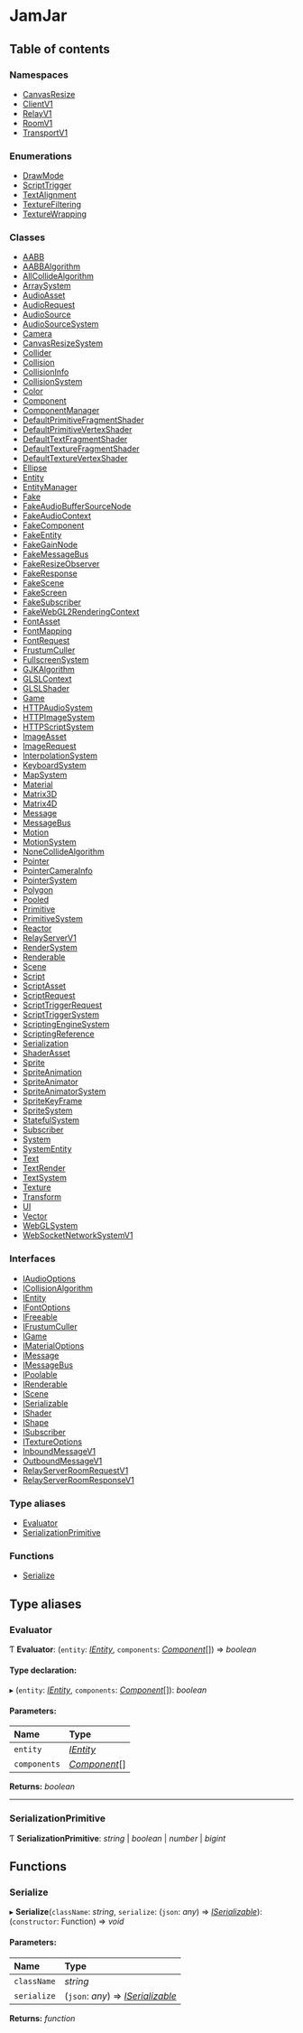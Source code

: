 # JamJar

## Table of contents

### Namespaces

- [CanvasResize](modules/canvasresize.md)
- [ClientV1](modules/clientv1.md)
- [RelayV1](modules/relayv1.md)
- [RoomV1](modules/roomv1.md)
- [TransportV1](modules/transportv1.md)

### Enumerations

- [DrawMode](enums/drawmode.md)
- [ScriptTrigger](enums/scripttrigger.md)
- [TextAlignment](enums/textalignment.md)
- [TextureFiltering](enums/texturefiltering.md)
- [TextureWrapping](enums/texturewrapping.md)

### Classes

- [AABB](classes/aabb.md)
- [AABBAlgorithm](classes/aabbalgorithm.md)
- [AllCollideAlgorithm](classes/allcollidealgorithm.md)
- [ArraySystem](classes/arraysystem.md)
- [AudioAsset](classes/audioasset.md)
- [AudioRequest](classes/audiorequest.md)
- [AudioSource](classes/audiosource.md)
- [AudioSourceSystem](classes/audiosourcesystem.md)
- [Camera](classes/camera.md)
- [CanvasResizeSystem](classes/canvasresizesystem.md)
- [Collider](classes/collider.md)
- [Collision](classes/collision.md)
- [CollisionInfo](classes/collisioninfo.md)
- [CollisionSystem](classes/collisionsystem.md)
- [Color](classes/color.md)
- [Component](classes/component.md)
- [ComponentManager](classes/componentmanager.md)
- [DefaultPrimitiveFragmentShader](classes/defaultprimitivefragmentshader.md)
- [DefaultPrimitiveVertexShader](classes/defaultprimitivevertexshader.md)
- [DefaultTextFragmentShader](classes/defaulttextfragmentshader.md)
- [DefaultTextureFragmentShader](classes/defaulttexturefragmentshader.md)
- [DefaultTextureVertexShader](classes/defaulttexturevertexshader.md)
- [Ellipse](classes/ellipse.md)
- [Entity](classes/entity.md)
- [EntityManager](classes/entitymanager.md)
- [Fake](classes/fake.md)
- [FakeAudioBufferSourceNode](classes/fakeaudiobuffersourcenode.md)
- [FakeAudioContext](classes/fakeaudiocontext.md)
- [FakeComponent](classes/fakecomponent.md)
- [FakeEntity](classes/fakeentity.md)
- [FakeGainNode](classes/fakegainnode.md)
- [FakeMessageBus](classes/fakemessagebus.md)
- [FakeResizeObserver](classes/fakeresizeobserver.md)
- [FakeResponse](classes/fakeresponse.md)
- [FakeScene](classes/fakescene.md)
- [FakeScreen](classes/fakescreen.md)
- [FakeSubscriber](classes/fakesubscriber.md)
- [FakeWebGL2RenderingContext](classes/fakewebgl2renderingcontext.md)
- [FontAsset](classes/fontasset.md)
- [FontMapping](classes/fontmapping.md)
- [FontRequest](classes/fontrequest.md)
- [FrustumCuller](classes/frustumculler.md)
- [FullscreenSystem](classes/fullscreensystem.md)
- [GJKAlgorithm](classes/gjkalgorithm.md)
- [GLSLContext](classes/glslcontext.md)
- [GLSLShader](classes/glslshader.md)
- [Game](classes/game.md)
- [HTTPAudioSystem](classes/httpaudiosystem.md)
- [HTTPImageSystem](classes/httpimagesystem.md)
- [HTTPScriptSystem](classes/httpscriptsystem.md)
- [ImageAsset](classes/imageasset.md)
- [ImageRequest](classes/imagerequest.md)
- [InterpolationSystem](classes/interpolationsystem.md)
- [KeyboardSystem](classes/keyboardsystem.md)
- [MapSystem](classes/mapsystem.md)
- [Material](classes/material.md)
- [Matrix3D](classes/matrix3d.md)
- [Matrix4D](classes/matrix4d.md)
- [Message](classes/message.md)
- [MessageBus](classes/messagebus.md)
- [Motion](classes/motion.md)
- [MotionSystem](classes/motionsystem.md)
- [NoneCollideAlgorithm](classes/nonecollidealgorithm.md)
- [Pointer](classes/pointer.md)
- [PointerCameraInfo](classes/pointercamerainfo.md)
- [PointerSystem](classes/pointersystem.md)
- [Polygon](classes/polygon.md)
- [Pooled](classes/pooled.md)
- [Primitive](classes/primitive.md)
- [PrimitiveSystem](classes/primitivesystem.md)
- [Reactor](classes/reactor.md)
- [RelayServerV1](classes/relayserverv1.md)
- [RenderSystem](classes/rendersystem.md)
- [Renderable](classes/renderable.md)
- [Scene](classes/scene.md)
- [Script](classes/script.md)
- [ScriptAsset](classes/scriptasset.md)
- [ScriptRequest](classes/scriptrequest.md)
- [ScriptTriggerRequest](classes/scripttriggerrequest.md)
- [ScriptTriggerSystem](classes/scripttriggersystem.md)
- [ScriptingEngineSystem](classes/scriptingenginesystem.md)
- [ScriptingReference](classes/scriptingreference.md)
- [Serialization](classes/serialization.md)
- [ShaderAsset](classes/shaderasset.md)
- [Sprite](classes/sprite.md)
- [SpriteAnimation](classes/spriteanimation.md)
- [SpriteAnimator](classes/spriteanimator.md)
- [SpriteAnimatorSystem](classes/spriteanimatorsystem.md)
- [SpriteKeyFrame](classes/spritekeyframe.md)
- [SpriteSystem](classes/spritesystem.md)
- [StatefulSystem](classes/statefulsystem.md)
- [Subscriber](classes/subscriber.md)
- [System](classes/system.md)
- [SystemEntity](classes/systementity.md)
- [Text](classes/text.md)
- [TextRender](classes/textrender.md)
- [TextSystem](classes/textsystem.md)
- [Texture](classes/texture.md)
- [Transform](classes/transform.md)
- [UI](classes/ui.md)
- [Vector](classes/vector.md)
- [WebGLSystem](classes/webglsystem.md)
- [WebSocketNetworkSystemV1](classes/websocketnetworksystemv1.md)

### Interfaces

- [IAudioOptions](interfaces/iaudiooptions.md)
- [ICollisionAlgorithm](interfaces/icollisionalgorithm.md)
- [IEntity](interfaces/ientity.md)
- [IFontOptions](interfaces/ifontoptions.md)
- [IFreeable](interfaces/ifreeable.md)
- [IFrustumCuller](interfaces/ifrustumculler.md)
- [IGame](interfaces/igame.md)
- [IMaterialOptions](interfaces/imaterialoptions.md)
- [IMessage](interfaces/imessage.md)
- [IMessageBus](interfaces/imessagebus.md)
- [IPoolable](interfaces/ipoolable.md)
- [IRenderable](interfaces/irenderable.md)
- [IScene](interfaces/iscene.md)
- [ISerializable](interfaces/iserializable.md)
- [IShader](interfaces/ishader.md)
- [IShape](interfaces/ishape.md)
- [ISubscriber](interfaces/isubscriber.md)
- [ITextureOptions](interfaces/itextureoptions.md)
- [InboundMessageV1](interfaces/inboundmessagev1.md)
- [OutboundMessageV1](interfaces/outboundmessagev1.md)
- [RelayServerRoomRequestV1](interfaces/relayserverroomrequestv1.md)
- [RelayServerRoomResponseV1](interfaces/relayserverroomresponsev1.md)

### Type aliases

- [Evaluator](README.md#evaluator)
- [SerializationPrimitive](README.md#serializationprimitive)

### Functions

- [Serialize](README.md#serialize)

## Type aliases

### Evaluator

Ƭ **Evaluator**: (`entity`: [*IEntity*](interfaces/ientity.md), `components`: [*Component*](classes/component.md)[]) => *boolean*

#### Type declaration:

▸ (`entity`: [*IEntity*](interfaces/ientity.md), `components`: [*Component*](classes/component.md)[]): *boolean*

#### Parameters:

Name | Type |
:------ | :------ |
`entity` | [*IEntity*](interfaces/ientity.md) |
`components` | [*Component*](classes/component.md)[] |

**Returns:** *boolean*

___

### SerializationPrimitive

Ƭ **SerializationPrimitive**: *string* \| *boolean* \| *number* \| *bigint*

## Functions

### Serialize

▸ **Serialize**(`className`: *string*, `serialize`: (`json`: *any*) => [*ISerializable*](interfaces/iserializable.md)): (`constructor`: Function) => *void*

#### Parameters:

Name | Type |
:------ | :------ |
`className` | *string* |
`serialize` | (`json`: *any*) => [*ISerializable*](interfaces/iserializable.md) |

**Returns:** *function*
